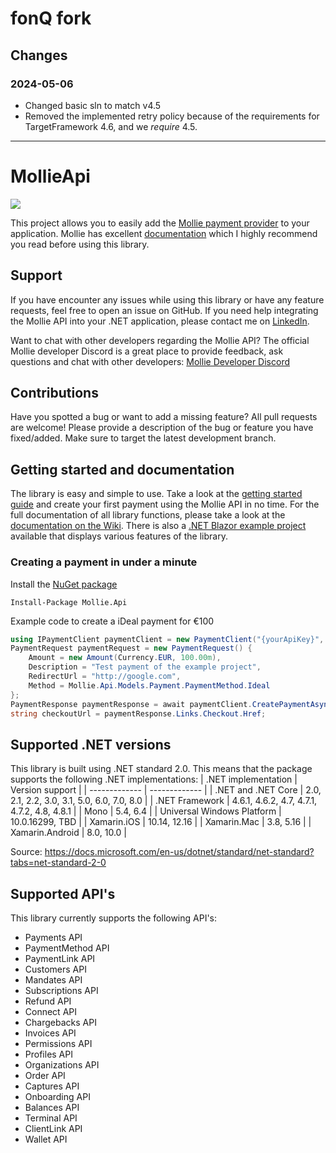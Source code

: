 # fonQ fork

## Changes

### 2024-05-06
 * Changed basic sln to match v4.5
 * Removed the implemented retry policy because of the requirements for TargetFramework 4.6, and we *require* 4.5.

---

# MollieApi
![](https://github.com/Viincenttt/MollieApi/workflows/Run%20automated%20tests/badge.svg)

This project allows you to easily add the [Mollie payment provider](https://www.mollie.com) to your application. Mollie has excellent [documentation](https://docs.mollie.com/) which I highly recommend you read before using this library. 

## Support
If you have encounter any issues while using this library or have any feature requests, feel free to open an issue on GitHub. If you need help integrating the Mollie API into your .NET application, please contact me on [LinkedIn](https://www.linkedin.com/in/vincent-kok-4aa44211/). 

Want to chat with other developers regarding the Mollie API? The official Mollie developer Discord is a great place to provide feedback, ask questions and chat with other developers: [Mollie Developer Discord](https://discord.gg/Pdy49HxCWZ)

## Contributions
Have you spotted a bug or want to add a missing feature? All pull requests are welcome! Please provide a description of the bug or feature you have fixed/added. Make sure to target the latest development branch. 

## Getting started and documentation
The library is easy and simple to use. Take a look at the [getting started guide](https://github.com/Viincenttt/MollieApi/wiki/01.-Getting-started) and create your first payment using the Mollie API in no time. For the full documentation of all library functions, please take a look at the [documentation on the Wiki](https://github.com/Viincenttt/MollieApi/wiki/). There is also a [.NET Blazor example project](https://github.com/Viincenttt/MollieApi/tree/development/samples/Mollie.WebApplication.Blazor) available that displays various features of the library. 

### Creating a payment in under a minute
Install the [NuGet package](https://www.nuget.org/packages/Mollie.Api)
```
Install-Package Mollie.Api
```

Example code to create a iDeal payment for €100
```c#
using IPaymentClient paymentClient = new PaymentClient("{yourApiKey}", new HttpClient());
PaymentRequest paymentRequest = new PaymentRequest() {
    Amount = new Amount(Currency.EUR, 100.00m),
    Description = "Test payment of the example project",
    RedirectUrl = "http://google.com",
	Method = Mollie.Api.Models.Payment.PaymentMethod.Ideal
};
PaymentResponse paymentResponse = await paymentClient.CreatePaymentAsync(paymentRequest);
string checkoutUrl = paymentResponse.Links.Checkout.Href;
```

## Supported .NET versions
This library is built using .NET standard 2.0. This means that the package supports the following .NET implementations:
| .NET implementation  | Version support |
| ------------- | ------------- |
| .NET and .NET Core | 2.0, 2.1, 2.2, 3.0, 3.1, 5.0, 6.0, 7.0, 8.0  |
| .NET Framework  | 4.6.1, 4.6.2, 4.7, 4.7.1, 4.7.2, 4.8, 4.8.1  |
| Mono | 5.4, 6.4  |
| Universal Windows Platform | 10.0.16299, TBD |
| Xamarin.iOS | 10.14, 12.16 |
| Xamarin.Mac | 3.8, 5.16 |
| Xamarin.Android | 8.0, 10.0 |

Source: https://docs.microsoft.com/en-us/dotnet/standard/net-standard?tabs=net-standard-2-0

## Supported API's
This library currently supports the following API's:
- Payments API
- PaymentMethod API
- PaymentLink API
- Customers API
- Mandates API
- Subscriptions API
- Refund API
- Connect API
- Chargebacks API
- Invoices API
- Permissions API
- Profiles API
- Organizations API
- Order API
- Captures API
- Onboarding API
- Balances API
- Terminal API
- ClientLink API
- Wallet API
